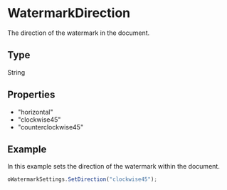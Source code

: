 # WatermarkDirection

The direction of the watermark in the document.

## Type

String

## Properties

- "horizontal" 
- "clockwise45" 
- "counterclockwise45"

## Example

In this example sets the direction of the watermark within the document.

```javascript
oWatermarkSettings.SetDirection("clockwise45");
```